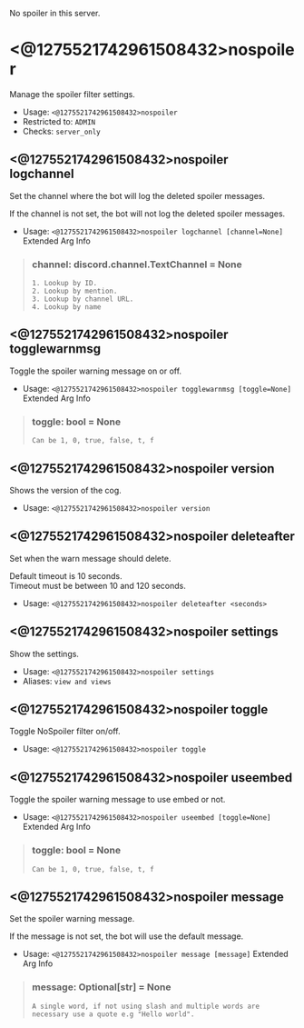 No spoiler in this server.

# <@1275521742961508432>nospoiler
Manage the spoiler filter settings.<br/>
 - Usage: `<@1275521742961508432>nospoiler`
 - Restricted to: `ADMIN`
 - Checks: `server_only`
## <@1275521742961508432>nospoiler logchannel
Set the channel where the bot will log the deleted spoiler messages.<br/>

If the channel is not set, the bot will not log the deleted spoiler messages.<br/>
 - Usage: `<@1275521742961508432>nospoiler logchannel [channel=None]`
Extended Arg Info
> ### channel: discord.channel.TextChannel = None
> 
> 
>     1. Lookup by ID.
>     2. Lookup by mention.
>     3. Lookup by channel URL.
>     4. Lookup by name
> 
>     
## <@1275521742961508432>nospoiler togglewarnmsg
Toggle the spoiler warning message on or off.<br/>
 - Usage: `<@1275521742961508432>nospoiler togglewarnmsg [toggle=None]`
Extended Arg Info
> ### toggle: bool = None
> ```
> Can be 1, 0, true, false, t, f
> ```
## <@1275521742961508432>nospoiler version
Shows the version of the cog.<br/>
 - Usage: `<@1275521742961508432>nospoiler version`
## <@1275521742961508432>nospoiler deleteafter
Set when the warn message should delete.<br/>

Default timeout is 10 seconds.<br/>
Timeout must be between 10 and 120 seconds.<br/>
 - Usage: `<@1275521742961508432>nospoiler deleteafter <seconds>`
## <@1275521742961508432>nospoiler settings
Show the settings.<br/>
 - Usage: `<@1275521742961508432>nospoiler settings`
 - Aliases: `view and views`
## <@1275521742961508432>nospoiler toggle
Toggle NoSpoiler filter on/off.<br/>
 - Usage: `<@1275521742961508432>nospoiler toggle`
## <@1275521742961508432>nospoiler useembed
Toggle the spoiler warning message to use embed or not.<br/>
 - Usage: `<@1275521742961508432>nospoiler useembed [toggle=None]`
Extended Arg Info
> ### toggle: bool = None
> ```
> Can be 1, 0, true, false, t, f
> ```
## <@1275521742961508432>nospoiler message
Set the spoiler warning message.<br/>

If the message is not set, the bot will use the default message.<br/>
 - Usage: `<@1275521742961508432>nospoiler message [message]`
Extended Arg Info
> ### message: Optional[str] = None
> ```
> A single word, if not using slash and multiple words are necessary use a quote e.g "Hello world".
> ```
